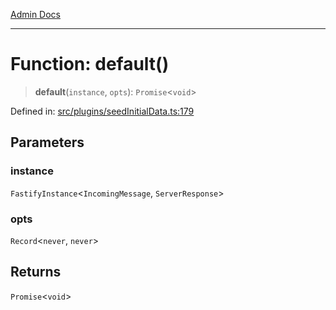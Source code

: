 [Admin Docs](/)

***

# Function: default()

> **default**(`instance`, `opts`): `Promise`\<`void`\>

Defined in: [src/plugins/seedInitialData.ts:179](https://github.com/PalisadoesFoundation/talawa-api/blob/5c2e90552414053c7e52a1a2621c3724f43bf6ad/src/plugins/seedInitialData.ts#L179)

## Parameters

### instance

`FastifyInstance`\<`IncomingMessage`, `ServerResponse`\>

### opts

`Record`\<`never`, `never`\>

## Returns

`Promise`\<`void`\>
